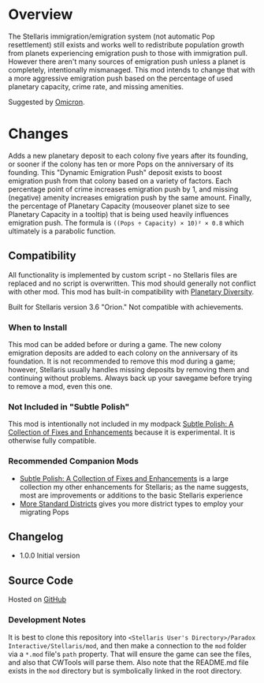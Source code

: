 # Overview

The Stellaris immigration/emigration system (not automatic Pop resettlement) still exists and works well to redistribute population growth from planets experiencing emigration push to those with immigration pull.  However there aren't many sources of emigration push unless a planet is completely, intentionally mismanaged.  This mod intends to change that with a more aggressive emigration push based on the percentage of used planetary capacity, crime rate, and missing amenities.

Suggested by [Omicron](https://steamcommunity.com/profiles/76561198024964069).

# Changes

Adds a new planetary deposit to each colony five years after its founding, or sooner if the colony has ten or more Pops on the anniversary of its founding. This "Dynamic Emigration Push" deposit exists to boost emigration push from that colony based on a variety of factors. Each percentage point of crime increases emigration push by 1, and missing (negative) amenity increases emigration push by the same amount. Finally, the percentage of Planetary Capacity (mouseover planet size to see Planetary Capacity in a tooltip) that is being used heavily influences emigration push. The formula is `((Pops ÷ Capacity) × 10)² × 0.8` which ultimately is a parabolic function.

## Compatibility

All functionality is implemented by custom script - no Stellaris files are replaced and no script is overwritten. This mod should generally not conflict with other mod.  This mod has built-in compatibility with [Planetary Diversity](https://steamcommunity.com/sharedfiles/filedetails/?id=819148835).

Built for Stellaris version 3.6 "Orion."  Not compatible with achievements.

### When to Install

This mod can be added before or during a game. The new colony emigration deposits are added to each colony on the anniversary of its foundation. It is not recommended to remove this mod during a game; however, Stellaris usually handles missing deposits by removing them and continuing without problems. Always back up your savegame before trying to remove a mod, even this one.

### Not Included in "Subtle Polish"

This mod is intentionally not included in my modpack [Subtle Polish: A Collection of Fixes and Enhancements](https://steamcommunity.com/sharedfiles/filedetails/?id=2522974089) because it is experimental.  It is otherwise fully compatible.

### Recommended Companion Mods

* [Subtle Polish: A Collection of Fixes and Enhancements](https://steamcommunity.com/sharedfiles/filedetails/?id=2522974089) is a large collection my other enhancements for Stellaris; as the name suggests, most are improvements or additions to the basic Stellaris experience
* [More Standard Districts](https://steamcommunity.com/sharedfiles/filedetails/?id=2650611194) gives you more district types to employ your migrating Pops

## Changelog

* 1.0.0 Initial version

## Source Code

Hosted on [GitHub](https://github.com/corsairmarks/emigration_push_enhanced)

### Development Notes

It is best to clone this repository into `<Stellaris User's Directory>/Paradox Interactive/Stellaris/mod`, and then make a connection to the `mod` folder via a `*.mod` file's `path` property.  That will ensure the game can see the files, and also that CWTools will parse them.  Also note that the README.md file exists in the `mod` directory but is symbolically linked in the root directory.